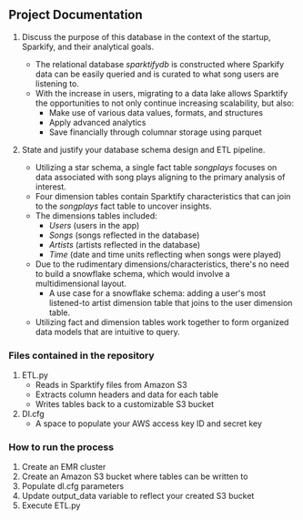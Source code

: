 ## Project Documentation

1. Discuss the purpose of this database in the context of the startup, Sparkify, and their analytical goals.
    - The relational database *sparktifydb* is constructed where Sparkify data can be easily queried and is curated to what song users are listening to.
    - With the increase in users, migrating to a data lake allows Sparktify the opportunities to not only continue increasing scalability, but also:
        - Make use of various data values, formats, and structures
        - Apply advanced analytics
        - Save financially through columnar storage using parquet

2. State and justify your database schema design and ETL pipeline.
    - Utilizing a star schema, a single fact table *songplays* focuses on data associated with song plays aligning to the primary analysis of interest. 
    - Four dimension tables contain Sparktify characteristics that can join to the *songplays* fact table to uncover insights. 
    - The dimensions tables included: 
        - *Users* (users in the app) 
        - *Songs* (songs reflected in the database) 
        - *Artists* (artists reflected in the database) 
        - *Time* (date and time units reflecting when songs were played) 
    - Due to the rudimentary dimensions/characteristics, there's no need to build a snowflake schema, which would involve a multidimensional layout. 
        - A use case for a snowflake schema: adding a user's most listened-to artist dimension table that joins to the user dimension table.
    - Utilizing fact and dimension tables work together to form organized data models that are intuitive to query.


### Files contained in the repository
1. ETL.py
    - Reads in Sparktify files from Amazon S3
    - Extracts column headers and data for each table
    - Writes tables back to a customizable S3 bucket
2. Dl.cfg
    - A space to populate your AWS access key ID and secret key

### How to run the process
1. Create an EMR cluster
2. Create an Amazon S3 bucket where tables can be written to 
3. Populate dl.cfg parameters
4. Update output_data variable to reflect your created S3 bucket
4. Execute ETL.py
